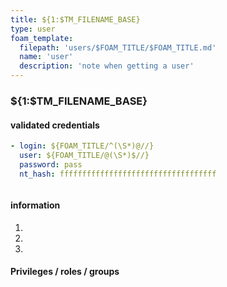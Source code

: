 ```yaml
---
title: ${1:$TM_FILENAME_BASE}
type: user
foam_template:
  filepath: 'users/$FOAM_TITLE/$FOAM_TITLE.md'
  name: 'user'
  description: 'note when getting a user'
---
```


### ${1:$TM_FILENAME_BASE}

#### validated credentials

```yaml credentials
- login: ${FOAM_TITLE/^(\S*)@//}
  user: ${FOAM_TITLE/@(\S*)$//}
  password: pass
  nt_hash: fffffffffffffffffffffffffffffffffff
```

```zsh

```

#### information

1. 
2. 
3. 

#### Privileges / roles / groups 






